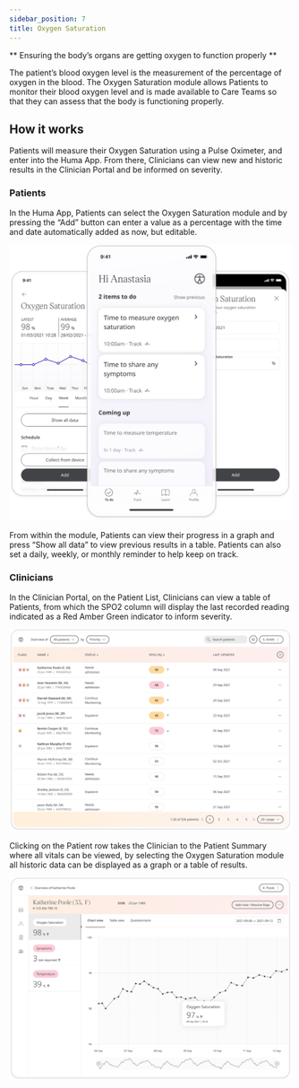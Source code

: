 ```yaml
---
sidebar_position: 7
title: Oxygen Saturation
---
```


** Ensuring the body’s organs are getting oxygen to function properly **

The patient’s blood oxygen level is the measurement of the percentage of oxygen in the blood. The Oxygen Saturation module allows Patients to monitor their blood oxygen level and is made available to Care Teams so that they can assess that the body is functioning properly.

## How it works

Patients will measure their Oxygen Saturation using a Pulse Oximeter, and enter into the Huma App. From there, Clinicians can view new and historic results in the Clinician Portal and be informed on severity.  

### Patients

In the Huma App, Patients can select the Oxygen Saturation module and by pressing the “Add” button can enter a value as a percentage with the time and date automatically added as now, but editable. 

![Adding a value of Oxygen Saturation in the Huma App](./assets/oxygen-saturation.svg)

From within the module, Patients can view their progress in a graph and press “Show all data” to view previous results in a table. Patients can also set a daily, weekly, or monthly reminder to help keep on track.

### Clinicians

In the Clinician Portal, on the Patient List, Clinicians can view a table of Patients, from which the SPO2 column will display the last recorded reading indicated as a Red Amber Green indicator to inform severity. 

![Viewing oxygen saturation in the clinician portal](./assets/cp-patient-list-oxygen-saturation.svg)

Clicking on the Patient row takes the Clinician to the Patient Summary where all vitals can be viewed, by selecting the Oxygen Saturation module all historic data can be displayed as a graph or a table of results.

![Viewing oxygen saturation in the clinician portal](./assets/cp-module-details-oxygen-saturation.svg)